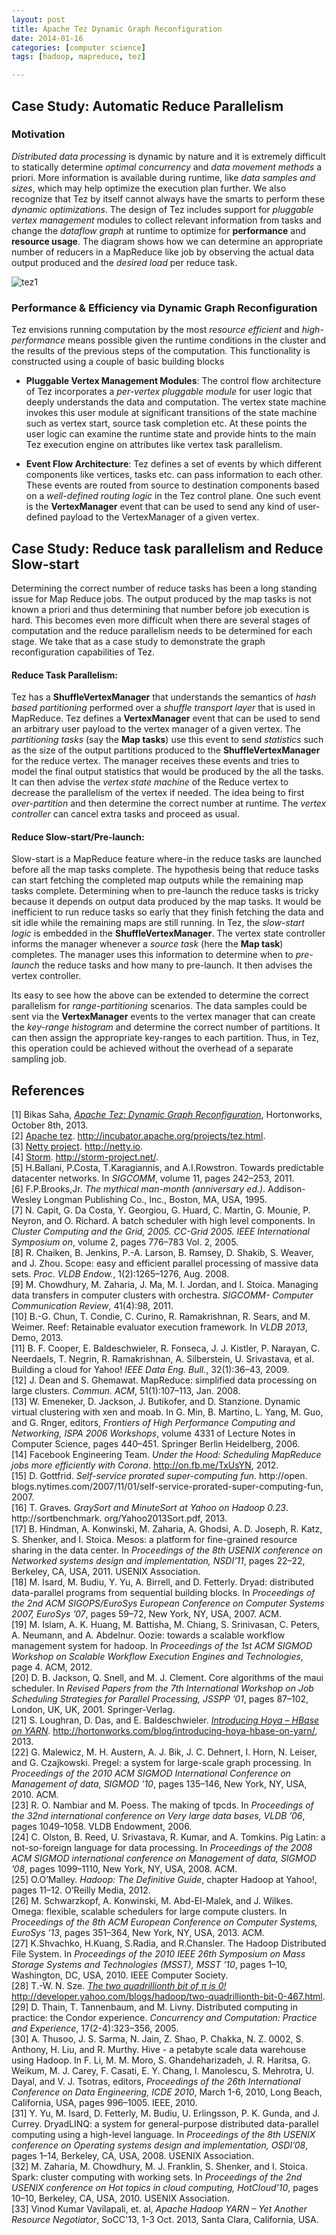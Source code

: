 ```yaml
---
layout: post
title: Apache Tez Dynamic Graph Reconfiguration
date: 2014-01-16 
categories: [computer science]
tags: [hadoop, mapreduce, tez]

---
```


Case Study: Automatic Reduce Parallelism
--

### Motivation

*Distributed data processing* is dynamic by nature and it is extremely difficult to statically determine *optimal concurrency* and *data movement methods* a priori. More information is available during runtime, like *data samples and sizes*, which may help optimize the execution plan further. We also recognize that Tez by itself cannot always have the smarts to perform these *dynamic optimizations*. The design of Tez includes support for *pluggable vertex management* modules to collect relevant information from tasks and change the *dataflow graph* at runtime to optimize for **performance** and **resource usage**. The diagram shows how we can determine an appropriate number of reducers in a MapReduce like job by observing the actual data output produced and the *desired load* per reduce task.

![tez1](http://sungsoo.github.com/images/dtez11.png)

### Performance & Efficiency via Dynamic Graph Reconfiguration

Tez envisions running computation by the most *resource efficient* and *high-performance* means possible given the runtime conditions in the cluster and the results of the previous steps of the computation. This functionality is constructed using a couple of basic building blocks

* **Pluggable Vertex Management Modules**: The control flow architecture of Tez incorporates a *per-vertex pluggable module* for user logic that deeply understands the data and computation. The vertex state machine invokes this user module at significant transitions of the state machine such as vertex start, source task completion etc. At these points the user logic can examine the runtime state and provide hints to the main Tez execution engine on attributes like vertex task parallelism.  

* **Event Flow Architecture**: Tez defines a set of events by which different components like vertices, tasks etc. can pass information to each other. These events are routed from source to destination components based on a *well-defined routing logic* in the Tez control plane. One such event is the **VertexManager** event that can be used to send any kind of user-defined payload to the VertexManager of a given vertex.

Case Study: Reduce task parallelism and Reduce Slow-start
--
Determining the correct number of reduce tasks has been a long standing issue for Map Reduce jobs. The output produced by the map tasks is not known a priori and thus determining that number before job execution is hard. This becomes even more difficult when there are several stages of computation and the reduce parallelism needs to be determined for each stage. We take that as a case study to demonstrate the graph reconfiguration capabilities of Tez.

#### Reduce Task Parallelism:   
Tez has a **ShuffleVertexManager** that understands the semantics of *hash based partitioning* performed over a *shuffle transport layer* that is used in MapReduce. Tez defines a **VertexManager** event that can be used to send an arbitrary user payload to the vertex manager of a given vertex. The *partitioning tasks* (say the **Map tasks**) use this event to send *statistics* such as the size of the output partitions produced to the **ShuffleVertexManager** for the reduce vertex. The manager receives these events and tries to model the final output statistics that would be produced by the all the tasks. It can then advise the *vertex state machine* of the Reduce vertex to decrease the parallelism of the vertex if needed. The idea being to first *over-partition* and then determine the correct number at runtime. The *vertex controller* can cancel extra tasks and proceed as usual.

#### Reduce Slow-start/Pre-launch:   
Slow-start is a MapReduce feature where-in the reduce tasks are launched before all the map tasks complete. The hypothesis being that reduce tasks can start fetching the completed map outputs while the remaining map tasks complete. Determining when to pre-launch the reduce tasks is tricky because it depends on output data produced by the map tasks. It would be inefficient to run reduce tasks so early that they finish fetching the data and sit idle while the remaining maps are still running. In Tez, the *slow-start logic* is embedded in the **ShuffleVertexManager**. The vertex state controller informs the manager whenever a *source task* (here the **Map task**) completes. The manager uses this information to determine when to *pre-launch* the reduce tasks and how many to pre-launch. It then advises the vertex controller.

Its easy to see how the above can be extended to determine the correct parallelism for *range-partitioning* scenarios. The data samples could be sent via the **VertexManager** events to the vertex manager that can create the *key-range histogram* and determine the correct number of partitions. It can then assign the appropriate key-ranges to each partition. Thus, in Tez, this operation could be achieved without the overhead of a separate sampling job.



References
--
[1] Bikas Saha, [*Apache Tez: Dynamic Graph Reconfiguration*](http://hortonworks.com/blog/apache-tez-dynamic-graph-reconfiguration/), Hortonworks, October 8th, 2013.  
[2] [Apache tez](http://incubator.apache.org/projects/tez.html). http://incubator.apache.org/projects/tez.html.   
[3] [Netty project](http://netty.io). http://netty.io.  
[4] [Storm](http://storm-project.net/). http://storm-project.net/.  
[5] H.Ballani, P.Costa, T.Karagiannis, and A.I.Rowstron. Towards predictable datacenter networks. In *SIGCOMM*, volume 11, pages 242–253, 2011.  
[6] F.P.Brooks,Jr. *The mythical man-month (anniversary ed.)*. Addison-Wesley Longman Publishing Co., Inc., Boston, MA, USA, 1995.  
[7] N. Capit, G. Da Costa, Y. Georgiou, G. Huard, C. Martin, G. Mounie, P. Neyron, and O. Richard. A batch scheduler with high level components. In *Cluster Computing and the Grid, 2005. CC-Grid 2005. IEEE International Symposium on*, volume 2, pages 776–783 Vol. 2, 2005.  
[8] R. Chaiken, B. Jenkins, P.-A. Larson, B. Ramsey, D. Shakib, S. Weaver, and J. Zhou. Scope: easy and efficient parallel processing of massive data sets. *Proc. VLDB Endow.*, 1(2):1265–1276, Aug. 2008.  
[9] M. Chowdhury, M. Zaharia, J. Ma, M. I. Jordan, and I. Stoica. Managing data transfers in computer clusters with orchestra. *SIGCOMM- Computer Communication Review*, 41(4):98, 2011.  
[10] B.-G. Chun, T. Condie, C. Curino, R. Ramakrishnan, R. Sears, and M. Weimer. Reef: Retainable evaluator execution framework. In *VLDB 2013*, Demo, 2013.  
[11] B. F. Cooper, E. Baldeschwieler, R. Fonseca, J. J. Kistler, P. Narayan, C. Neerdaels, T. Negrin, R. Ramakrishnan, A. Silberstein, U. Srivastava, et al. Building a cloud for Yahoo! *IEEE Data Eng. Bull.*, 32(1):36–43, 2009.  
[12] J. Dean and S. Ghemawat. MapReduce: simplified data processing on large clusters. *Commun. ACM*, 51(1):107–113, Jan. 2008.  
[13] W. Emeneker, D. Jackson, J. Butikofer, and D. Stanzione. Dynamic virtual clustering with xen and moab. In G. Min, B. Martino, L. Yang, M. Guo, and G. Rnger, editors, *Frontiers of High Performance Computing and Networking, ISPA 2006 Workshops*, volume 4331 of Lecture Notes in Computer Science, pages 440–451. Springer Berlin Heidelberg, 2006.  
[14] Facebook Engineering Team. *Under the Hood: Scheduling MapReduce jobs more efficiently with Corona*. http://on.fb.me/TxUsYN, 2012.  
[15] D. Gottfrid. *Self-service prorated super-computing fun*. http://open. blogs.nytimes.com/2007/11/01/self-service-prorated-super-computing-fun, 2007.  
[16] T. Graves. *GraySort and MinuteSort at Yahoo on Hadoop 0.23*. http://sortbenchmark. org/Yahoo2013Sort.pdf, 2013.  
[17] B. Hindman, A. Konwinski, M. Zaharia, A. Ghodsi, A. D. Joseph, R. Katz, S. Shenker, and I. Stoica. Mesos: a platform for fine-grained resource sharing in the data center. In *Proceedings of the 8th USENIX conference on Networked systems design and implementation, NSDI’11*, pages 22–22, Berkeley, CA, USA, 2011. USENIX Association.  
[18] M. Isard, M. Budiu, Y. Yu, A. Birrell, and D. Fetterly. Dryad: distributed data-parallel programs from sequential building blocks. In *Proceedings of the 2nd ACM SIGOPS/EuroSys European Conference on Computer Systems 2007, EuroSys ’07*, pages 59–72, New York, NY, USA, 2007. ACM.  
[19] M. Islam, A. K. Huang, M. Battisha, M. Chiang, S. Srinivasan, C. Peters, A. Neumann, and A. Abdelnur. Oozie: towards a scalable workflow management system for hadoop. In *Proceedings of the 1st ACM SIGMOD Workshop on Scalable Workflow Execution Engines and Technologies*, page 4. ACM, 2012.  
[20] D. B. Jackson, Q. Snell, and M. J. Clement. Core algorithms of the maui scheduler. In *Revised Papers from the 7th International Workshop on Job Scheduling Strategies for Parallel Processing, JSSPP ’01*, pages 87–102, London, UK, UK, 2001. Springer-Verlag.  
[21] S. Loughran, D. Das, and E. Baldeschwieler. [*Introducing Hoya – HBase on YARN*](http://hortonworks.com/blog/introducing-hoya-hbase-on-yarn/). http://hortonworks.com/blog/introducing-hoya-hbase-on-yarn/, 2013.  
[22] G. Malewicz, M. H. Austern, A. J. Bik, J. C. Dehnert, I. Horn, N. Leiser, and G. Czajkowski. Pregel: a system for large-scale graph processing. In *Proceedings of the 2010 ACM SIGMOD International Conference on Management of data, SIGMOD ’10*, pages 135–146, New York, NY, USA, 2010. ACM.  
[23] R. O. Nambiar and M. Poess. The making of tpcds. In *Proceedings of the 32nd international conference on Very large data bases, VLDB ’06*, pages 1049–1058. VLDB Endowment, 2006.  
[24] C. Olston, B. Reed, U. Srivastava, R. Kumar, and A. Tomkins. Pig Latin: a not-so-foreign language for data processing. In *Proceedings of the 2008 ACM SIGMOD international conference on Management of data, SIGMOD ’08*, pages 1099–1110, New York, NY, USA, 2008. ACM.  
[25] O.O’Malley. *Hadoop: The Definitive Guide*, chapter Hadoop at Yahoo!, pages 11–12. O’Reilly Media, 2012.  
[26] M. Schwarzkopf, A. Konwinski, M. Abd-El-Malek, and J. Wilkes. Omega: flexible, scalable schedulers for large compute clusters. In *Proceedings of the 8th ACM European Conference on Computer Systems, EuroSys ’13*, pages 351–364, New York, NY, USA, 2013. ACM.  
[27] K.Shvachko, H.Kuang, S.Radia, and R.Chansler. The Hadoop Distributed File System. In *Proceedings of the 2010 IEEE 26th Symposium on Mass Storage Systems and Technologies (MSST), MSST ’10*, pages 1–10, Washington, DC, USA, 2010. IEEE Computer Society.    
[28] T.-W. N. Sze. [*The two quadrillionth bit of π is 0!*](http://developer.yahoo.com/blogs/hadoop/two-quadrillionth-bit-0-467.html) http://developer.yahoo.com/blogs/hadoop/two-quadrillionth-bit-0-467.html.  
[29] D. Thain, T. Tannenbaum, and M. Livny. Distributed computing in practice: the Condor experience. *Concurrency and Computation: Practice and Experience*, 17(2-4):323–356, 2005.  
[30] A. Thusoo, J. S. Sarma, N. Jain, Z. Shao, P. Chakka, N. Z. 0002, S. Anthony, H. Liu, and R. Murthy. Hive - a petabyte scale data warehouse using Hadoop. In F. Li, M. M. Moro, S. Ghandeharizadeh, J. R. Haritsa, G. Weikum, M. J. Carey, F. Casati, E. Y. Chang, I. Manolescu, S. Mehrotra, U. Dayal, and V. J. Tsotras, editors, *Proceedings of the 26th International Conference on Data Engineering, ICDE 2010*, March 1-6, 2010, Long Beach, California, USA, pages 996–1005. IEEE, 2010.  
[31] Y. Yu, M. Isard, D. Fetterly, M. Budiu, U. Erlingsson, P. K. Gunda, and J. Currey. DryadLINQ: a system for general-purpose distributed data-parallel computing using a high-level language. In *Proceedings of the 8th USENIX conference on Operating systems design and implementation, OSDI’08*, pages 1–14, Berkeley, CA, USA, 2008. USENIX Association.  
[32] M. Zaharia, M. Chowdhury, M. J. Franklin, S. Shenker, and I. Stoica. Spark: cluster computing with working sets. In *Proceedings of the 2nd USENIX conference on Hot topics in cloud computing, HotCloud’10*, pages 10–10, Berkeley, CA, USA, 2010. USENIX Association.  
[33] Vinod Kumar Vavilapali, et. al, *Apache Hadoop YARN – Yet Another Resource Negotiator*, SoCC'13, 1-3 Oct. 2013, Santa Clara, California, USA.
